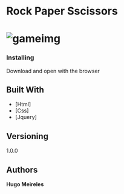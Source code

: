 
# Rock Paper Sscissors

# ![gameimg](https://upload.wikimedia.org/wikipedia/commons/thumb/6/67/Rock-paper-scissors.svg/300px-Rock-paper-scissors.svg.png)


### Installing

Download and open with the browser

## Built With

* [Html]
* [Css]
* [Jquery]


## Versioning

1.0.0

## Authors

**Hugo Meireles**

